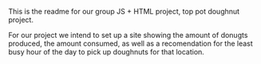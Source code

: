This is the readme for our group JS + HTML project, top pot doughnut project.

For our project we intend to set up a site showing the amount of donugts produced, the amount consumed, as well as a recomendation for the least busy hour of the day to pick up doughnuts for that location.
